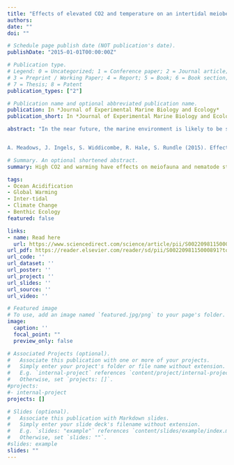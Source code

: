 ```yaml
---
title: "Effects of elevated CO2 and temperature on an intertidal meiobenthic community"
authors:
date: ""
doi: ""

# Schedule page publish date (NOT publication's date).
publishDate: "2015-01-01T00:00:00Z"

# Publication type.
# Legend: 0 = Uncategorized; 1 = Conference paper; 2 = Journal article;
# 3 = Preprint / Working Paper; 4 = Report; 5 = Book; 6 = Book section;
# 7 = Thesis; 8 = Patent
publication_types: ["2"]

# Publication name and optional abbreviated publication name.
publication: In *Journal of Experimental Marine Biology and Ecology*
publication_short: In *Journal of Experimental Marine Biology and Ecology*

abstract: "In the near future, the marine environment is likely to be subjected to simultaneous increases in temperature and decreased pH. The potential effects of these changes on intertidal, meiofaunal assemblages were investigated using a mesocosm experiment. Artificial Substrate Units containing meiofauna from the extreme low intertidal zone were exposed for 60 days to eight experimental treatments (four replicates for each treatment) comprising four pH levels: 8.0 (ambient control), 7.7 & 7.3 (predicted changes associated with ocean acidification), and 6.7 (CO2 point-source leakage from geological storage), crossed with two temperatures: 12 °C (ambient control) and 16 °C (predicted). Community structure, measured using major meiofauna taxa was significantly affected by pH and temperature. Copepods and copepodites showed the greatest decline in abundance in response to low pH and elevated temperature. Nematodes increased in abundance in response to low pH and temperature rise, possibly caused by decreased predation and competition for food owing to the declining macrofauna density. Nematode species composition changed significantly between the different treatments, and was affected by both seawater acidification and warming. Estimated nematode species diversity, species evenness, and the maturity index, were substantially lower at 16 °C, whereas trophic diversity was slightly higher at 16 °C except at pH 6.7. This study has demonstrated that the combination of elevated levels of CO2 and ocean warming may have substantial effects on structural and functional characteristics of meiofaunal and nematode communities, and that single stressor experiments are unlikely to encompass the complexity of abiotic and biotic interactions. At the same time, ecological interactions may lead to complex community responses to pH and temperature changes in the interstitial environment.


A. Meadows, J. Ingels, S. Widdicombe, R. Hale, S. Rundle (2015). Effects of elevated CO2 and temperature on an intertidal meiobenthic community. Journal of Experimental Marine Biology and Ecology, 469, 44-56."

# Summary. An optional shortened abstract.
summary: High CO2 and warming have effects on meiofauna and nematode structural and functional community descriptors. Single stressor experiments are unlikely to reveal complex community responses. Meiofauna were exposed to 4 pH and 2 temperature levels in a mesocosm experiment. Copepod and copepodite abundance declined at low pH and high temperature. Nematode abundance increased at low pH and high temperature.

tags:
- Ocean Acidification
- Global Warming
- Inter-tidal
- Climate Change
- Benthic Ecology
featured: false

links:
- name: Read here
  url: https://www.sciencedirect.com/science/article/pii/S0022098115000891
url_pdf: https://reader.elsevier.com/reader/sd/pii/S0022098115000891?token=EDB7E5171E6C56A57ED75754D8D6FE336F6A2A244611D7D3BA4C888A2D7AC90F25E94DC008483C175FD6B4B72AAADBCC
url_code: ''
url_dataset: ''
url_poster: ''
url_project: ''
url_slides: ''
url_source: ''
url_video: ''

# Featured image
# To use, add an image named `featured.jpg/png` to your page's folder. 
image:
  caption: ''
  focal_point: ""
  preview_only: false

# Associated Projects (optional).
#   Associate this publication with one or more of your projects.
#   Simply enter your project's folder or file name without extension.
#   E.g. `internal-project` references `content/project/internal-project/index.md`.
#   Otherwise, set `projects: []`.
#projects:
#- internal-project
projects: []

# Slides (optional).
#   Associate this publication with Markdown slides.
#   Simply enter your slide deck's filename without extension.
#   E.g. `slides: "example"` references `content/slides/example/index.md`.
#   Otherwise, set `slides: ""`.
#slides: example
slides: ""
---
```

